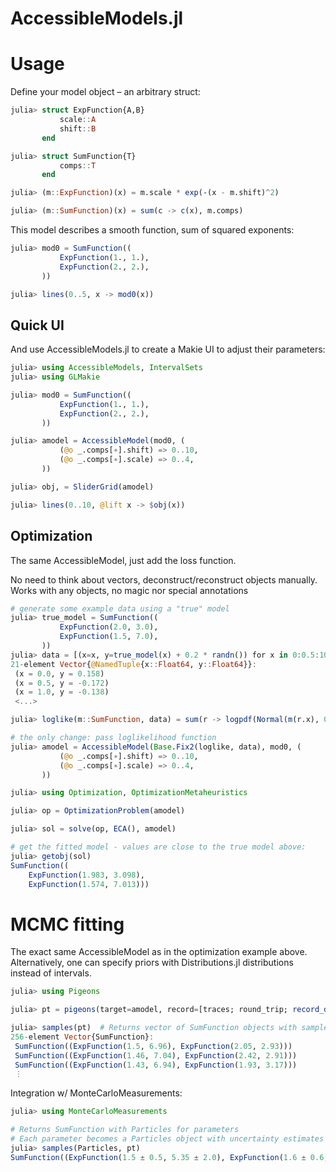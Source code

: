 # AccessibleModels.jl

# Usage

Define your model object – an arbitrary struct:
```julia
julia> struct ExpFunction{A,B}
           scale::A
           shift::B
       end

julia> struct SumFunction{T}
           comps::T
       end

julia> (m::ExpFunction)(x) = m.scale * exp(-(x - m.shift)^2)

julia> (m::SumFunction)(x) = sum(c -> c(x), m.comps)
```
This model describes a smooth function, sum of squared exponents:
```julia
julia> mod0 = SumFunction((
           ExpFunction(1., 1.),
           ExpFunction(2., 2.),
       ))

julia> lines(0..5, x -> mod0(x))
```
<XXXXX image placeholder>

## Quick UI

And use AccessibleModels.jl to create a Makie UI to adjust their parameters:
```julia
julia> using AccessibleModels, IntervalSets
julia> using GLMakie

julia> mod0 = SumFunction((
           ExpFunction(1., 1.),
           ExpFunction(2., 2.),
       ))

julia> amodel = AccessibleModel(mod0, (
           (@o _.comps[∗].shift) => 0..10,
           (@o _.comps[∗].scale) => 0..4,
       ))

julia> obj, = SliderGrid(amodel)

julia> lines(0..10, @lift x -> $obj(x))
```
<XXXXXXXX video placeholder>

## Optimization

The same AccessibleModel, just add the loss function.

No need to think about vectors, deconstruct/reconstruct objects manually.
Works with any objects, no magic nor special annotations

```julia
# generate some example data using a "true" model
julia> true_model = SumFunction((
           ExpFunction(2.0, 3.0),
           ExpFunction(1.5, 7.0),
       ))
julia> data = [(x=x, y=true_model(x) + 0.2 * randn()) for x in 0:0.5:10]
21-element Vector{@NamedTuple{x::Float64, y::Float64}}:
 (x = 0.0, y = 0.158)
 (x = 0.5, y = -0.172)
 (x = 1.0, y = -0.138)
 <...>

julia> loglike(m::SumFunction, data) = sum(r -> logpdf(Normal(m(r.x), 0.3), r.y), data)

# the only change: pass loglikelihood function
julia> amodel = AccessibleModel(Base.Fix2(loglike, data), mod0, (
           (@o _.comps[∗].shift) => 0..10,
           (@o _.comps[∗].scale) => 0..4,
       ))

julia> using Optimization, OptimizationMetaheuristics

julia> op = OptimizationProblem(amodel)

julia> sol = solve(op, ECA(), amodel)

# get the fitted model - values are close to the true model above:
julia> getobj(sol)
SumFunction((
    ExpFunction(1.983, 3.098),
    ExpFunction(1.574, 7.013)))
```
<XXXXXXXX image placeholder>

# MCMC fitting

The exact same AccessibleModel as in the optimization example above. Alternatively, one can specify priors with Distributions.jl distributions instead of intervals.

```julia
julia> using Pigeons

julia> pt = pigeons(target=amodel, record=[traces; round_trip; record_default()])

julia> samples(pt)  # Returns vector of SumFunction objects with sampled parameters
256-element Vector{SumFunction}:
 SumFunction((ExpFunction(1.5, 6.96), ExpFunction(2.05, 2.93)))
 SumFunction((ExpFunction(1.46, 7.04), ExpFunction(2.42, 2.91)))
 SumFunction((ExpFunction(1.43, 6.94), ExpFunction(1.93, 3.17)))
 ⋮
```

Integration w/ MonteCarloMeasurements:
```julia
julia> using MonteCarloMeasurements

# Returns SumFunction with Particles for parameters
# Each parameter becomes a Particles object with uncertainty estimates
julia> samples(Particles, pt)
SumFunction((ExpFunction(1.5 ± 0.5, 5.35 ± 2.0), ExpFunction(1.6 ± 0.6, 4.66 ± 2.0)))
```

